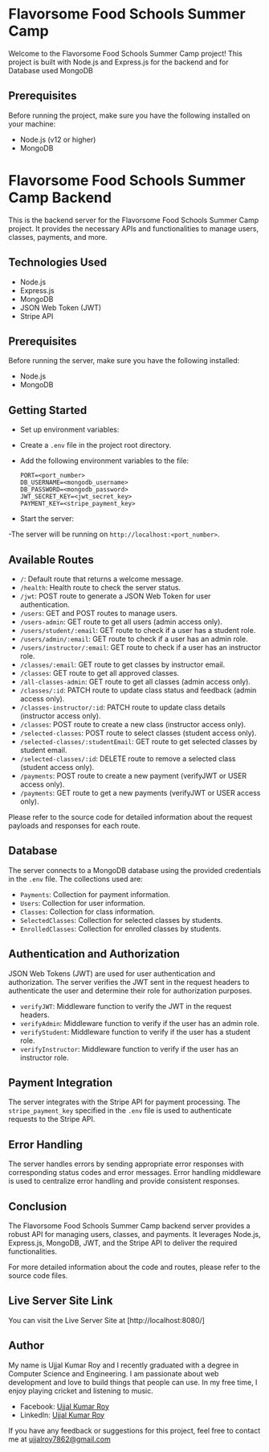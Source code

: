 # Flavorsome Food Schools Summer Camp

Welcome to the Flavorsome Food Schools Summer Camp project! This project is built with Node.js and Express.js for the backend and for Database used MongoDB

## Prerequisites

Before running the project, make sure you have the following installed on your machine:

-   Node.js (v12 or higher)
-   MongoDB

# Flavorsome Food Schools Summer Camp Backend

This is the backend server for the Flavorsome Food Schools Summer Camp project. It provides the necessary APIs and functionalities to manage users, classes, payments, and more.

## Technologies Used

-   Node.js
-   Express.js
-   MongoDB
-   JSON Web Token (JWT)
-   Stripe API

## Prerequisites

Before running the server, make sure you have the following installed:

-   Node.js
-   MongoDB

## Getting Started

-   Set up environment variables:

-   Create a `.env` file in the project root directory.
-   Add the following environment variables to the file:

    ```
    PORT=<port_number>
    DB_USERNAME=<mongodb_username>
    DB_PASSWORD=<mongodb_password>
    JWT_SECRET_KEY=<jwt_secret_key>
    PAYMENT_KEY=<stripe_payment_key>
    ```

-   Start the server:

-The server will be running on `http://localhost:<port_number>`.

## Available Routes

-   `/`: Default route that returns a welcome message.
-   `/health`: Health route to check the server status.
-   `/jwt`: POST route to generate a JSON Web Token for user authentication.
-   `/users`: GET and POST routes to manage users.
-   `/users-admin`: GET route to get all users (admin access only).
-   `/users/student/:email`: GET route to check if a user has a student role.
-   `/users/admin/:email`: GET route to check if a user has an admin role.
-   `/users/instructor/:email`: GET route to check if a user has an instructor role.
-   `/classes/:email`: GET route to get classes by instructor email.
-   `/classes`: GET route to get all approved classes.
-   `/all-classes-admin`: GET route to get all classes (admin access only).
-   `/classes/:id`: PATCH route to update class status and feedback (admin access only).
-   `/classes-instructor/:id`: PATCH route to update class details (instructor access only).
-   `/classes`: POST route to create a new class (instructor access only).
-   `/selected-classes`: POST route to select classes (student access only).
-   `/selected-classes/:studentEmail`: GET route to get selected classes by student email.
-   `/selected-classes/:id`: DELETE route to remove a selected class (student access only).
-   `/payments`: POST route to create a new payment (verifyJWT or USER access only).
-   `/payments`: GET route to get a new payments (verifyJWT or USER access only).

Please refer to the source code for detailed information about the request payloads and responses for each route.

## Database

The server connects to a MongoDB database using the provided credentials in the `.env` file. The collections used are:

-   `Payments`: Collection for payment information.
-   `Users`: Collection for user information.
-   `Classes`: Collection for class information.
-   `SelectedClasses`: Collection for selected classes by students.
-   `EnrolledClasses`: Collection for enrolled classes by students.

## Authentication and Authorization

JSON Web Tokens (JWT) are used for user authentication and authorization. The server verifies the JWT sent in the request headers to authenticate the user and determine their role for authorization purposes.

-   `verifyJWT`: Middleware function to verify the JWT in the request headers.
-   `verifyAdmin`: Middleware function to verify if the user has an admin role.
-   `verifyStudent`: Middleware function to verify if the user has a student role.
-   `verifyInstructor`: Middleware function to verify if the user has an instructor role.

## Payment Integration

The server integrates with the Stripe API for payment processing. The `stripe_payment_key` specified in the `.env` file is used to authenticate requests to the Stripe API.

## Error Handling

The server handles errors by sending appropriate error responses with corresponding status codes and error messages. Error handling middleware is used to centralize error handling and provide consistent responses.

## Conclusion

The Flavorsome Food Schools Summer Camp backend server provides a robust API for managing users, classes, and payments. It leverages Node.js, Express.js, MongoDB, JWT, and the Stripe API to deliver the required functionalities.

For more detailed information about the code and routes, please refer to the source code files.

## Live Server Site Link

You can visit the Live Server Site at [http://localhost:8080/]

## Author

My name is Ujjal Kumar Roy and I recently graduated with a degree in Computer Science and Engineering. I am passionate about web development and love to build things that people can use. In my free time, I enjoy playing cricket and listening to music.

-   Facebook: [Ujjal Kumar Roy](https://www.facebook.com/ujjal.roy.7862/)
-   LinkedIn: [Ujjal Kumar Roy](https://www.linkedin.com/in/ujjal-kumar-roy/)

If you have any feedback or suggestions for this project, feel free to contact me at ujjalroy7862@gmail.com
